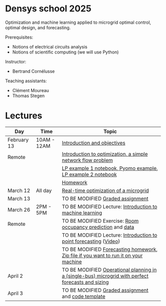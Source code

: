 # Densys school 2025

Optimization and machine learning applied to microgrid optimal control, optimal design, and forecasting.

Prerequisites: 
 - Notions of electrical circuits analysis
 - Notions of scientific computing (we will use Python)

Instructor: 
 - Bertrand Cornélusse

Teaching assistants:
 - Clément Moureau
 - Thomas Stegen


# Lectures 

| Day | Time | Topic |
| --- | --- | --- |
| February 13 | 10AM - 12AM | [Introduction and objectives](Lectures/densys_1-1_intro/main.pdf) |
| Remote       |  | [Introduction to optimization, a simple network flow problem](pdf/densys_1_2_LP_network_flow.pdf) |
|        |       | [LP example 1 notebook, Pyomo example](https://colab.research.google.com/drive/1xgO3EhGoG6P5E9BVV7QyPgLJM5HdNDrY?usp=sharing), [LP example 2 notebook](https://colab.research.google.com/drive/1ujoTNfu2_sCoVK7ksqbXgusmAAizvIip?usp=sharing) |
|        | | [Homework](https://colab.research.google.com/drive/1lrWL7sOrazTzlapVxcxrv_ZvVUZADC0h?usp=sharing) |
| March 12 | All day  | [Real-time optimization of a microgrid](pdf/densys_2_1_RTO.pdf) |
|  March 13         |  | TO BE MODIFIED [Graded assignment](https://colab.research.google.com/drive/1kC0bY-wds_kCIuEd2WDQNj-F-j5024-p?usp=sharing) |
| March 26 | 2PM - 5PM  | TO BE MODIFIED  Lecture: [Introduction to machine learning](pdf/IntroductiontoMachineLearningDENSYS2021.pdf)  |
| Remote          |     | TO BE MODIFIED Exercise: [Room occupancy prediction](https://colab.research.google.com/drive/1qhVUg9_W-4U3AcQXyP9ZW7TfmbUX91Mz?usp=sharing) and [data](notebooks/data.zip)|
|          |  | TO BE MODIFIED Lecture: [Introduction to point forecasting](https://github.com/jonathandumas/ELEN0445-1-microgrids-forecasting/blob/2b91cfc1b637b2ff17b13786b2407df66b6ac485/pdf/ELEN0445-1-microgrids-forecasting-lesson-1-2021.pdf) ([Video](https://youtu.be/NqezU_J1JQs))   |
|          |       |  TO BE MODIFIED [Forecasting homework](https://colab.research.google.com/drive/1PZ6NR96HIhTFtHbq3Y6l6DlpnmL85zsD?usp=sharing), [Zip file if you want to run it on your machine](notebooks/forecasting_student_version.zip)|
| April 2 |   | TO BE MODIFIED [Operational planning in a (single-bus) microgrid with perfect forecasts and sizing](pdf/20230404_microgrids_optimization.pdf) |
| April 3         |       | TO BE MODIFIED [Graded assignment](pdf/DENSYS_HW.pdf) and [code template](Operationnal%20planning/DENSYS_HW.zip) |


